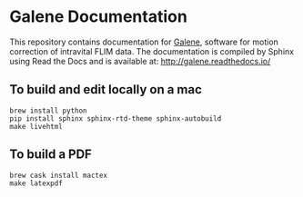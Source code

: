 Galene Documentation
====================

This repository contains documentation for [Galene](github.com/flimfit/Galene), software for motion correction of intravital FLIM data. The documentation is compiled by Sphinx using Read the Docs and is available at: http://galene.readthedocs.io/



To build and edit locally on a mac
----------------------------------
```
brew install python
pip install sphinx sphinx-rtd-theme sphinx-autobuild
make livehtml
```

To build a PDF
------------------------
```
brew cask install mactex
make latexpdf
```